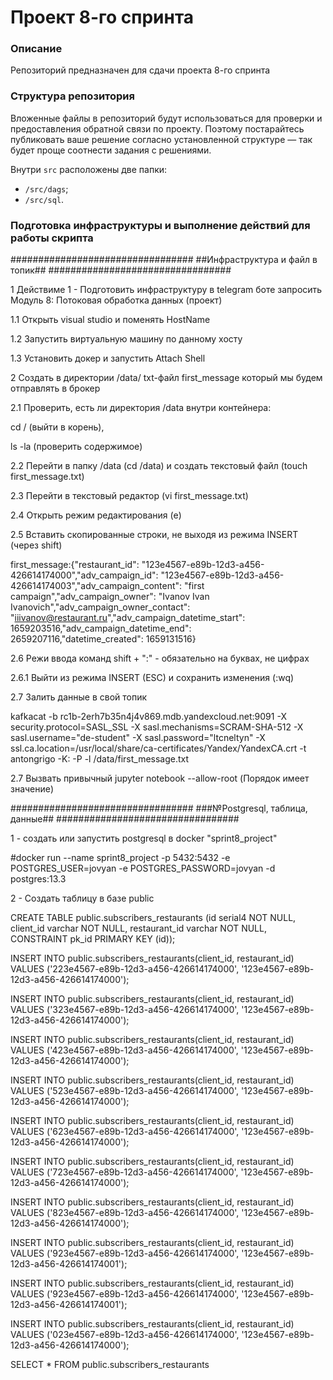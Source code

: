 # Проект 8-го спринта

### Описание
Репозиторий предназначен для сдачи проекта 8-го спринта

### Структура репозитория
Вложенные файлы в репозиторий будут использоваться для проверки и предоставления обратной связи по проекту. Поэтому постарайтесь публиковать ваше решение согласно установленной структуре — так будет проще соотнести задания с решениями.

Внутри `src` расположены две папки:
- `/src/dags`;
- `/src/sql`.


### Подготовка инфраструктуры и выполнение действий для работы скрипта

################################# 
##Инфраструктура и файл в топик## 
################################# 

1 Действиме 1 - Подготовить инфраструктуру в telegram боте запросить Модуль 8: Потоковая обработка данных (проект)

1.1 Открыть visual studio и поменять HostName

1.2 Запустить виртуальную машину по данному хосту

1.3 Установить докер и запустить Attach Shell

2 Создать в директории  /data/ txt-файл first_message который мы будем отправлять в брокер

2.1 Проверить, есть ли директория /data внутри контейнера: 

cd / (выйти в корень), 

ls -la (проверить содержимое)

2.2 Перейти в папку /data (cd /data) и создать текстовый файл (touch first_message.txt) 

2.3 Перейти в текстовый редактор (vi first_message.txt)

2.4 Открыть режим редактирования (e) 

2.5 Вставить скопированные строки, не выходя из режима INSERT (через shift) 

first_message:{"restaurant_id": "123e4567-e89b-12d3-a456-426614174000","adv_campaign_id": "123e4567-e89b-12d3-a456-426614174003","adv_campaign_content": "first campaign","adv_campaign_owner": "Ivanov Ivan Ivanovich","adv_campaign_owner_contact": "iiivanov@restaurant.ru","adv_campaign_datetime_start": 1659203516,"adv_campaign_datetime_end": 2659207116,"datetime_created": 1659131516} 

2.6 Режи ввода команд shift + ":" - обязательно на буквах, не цифрах

2.6.1 Выйти из режима INSERT (ESC) и сохранить изменения (:wq)

2.7 Залить данные в свой топик

kafkacat -b rc1b-2erh7b35n4j4v869.mdb.yandexcloud.net:9091 -X security.protocol=SASL_SSL -X sasl.mechanisms=SCRAM-SHA-512 -X sasl.username="de-student" -X sasl.password="ltcneltyn" -X ssl.ca.location=/usr/local/share/ca-certificates/Yandex/YandexCA.crt -t antongrigo -K: -P -l /data/first_message.txt

2.7 Вызвать привычный jupyter notebook --allow-root (Порядок имеет значение)


#################################
###№Postgresql, таблица, данные##
#################################


1 - создать или запустить postgresql в docker "sprint8_project"

#docker run --name sprint8_project -p 5432:5432 -e POSTGRES_USER=jovyan -e POSTGRES_PASSWORD=jovyan -d postgres:13.3

2 - Создать таблицу в базе public 

CREATE TABLE public.subscribers_restaurants (id serial4 NOT NULL, client_id varchar NOT NULL, restaurant_id varchar NOT NULL, CONSTRAINT pk_id PRIMARY KEY (id));

INSERT INTO public.subscribers_restaurants(client_id, restaurant_id) VALUES ('223e4567-e89b-12d3-a456-426614174000', '123e4567-e89b-12d3-a456-426614174000');

INSERT INTO public.subscribers_restaurants(client_id, restaurant_id) VALUES ('323e4567-e89b-12d3-a456-426614174000', '123e4567-e89b-12d3-a456-426614174000');

INSERT INTO public.subscribers_restaurants(client_id, restaurant_id) VALUES ('423e4567-e89b-12d3-a456-426614174000', '123e4567-e89b-12d3-a456-426614174000');

INSERT INTO public.subscribers_restaurants(client_id, restaurant_id) VALUES ('523e4567-e89b-12d3-a456-426614174000', '123e4567-e89b-12d3-a456-426614174000');

INSERT INTO public.subscribers_restaurants(client_id, restaurant_id) VALUES ('623e4567-e89b-12d3-a456-426614174000', '123e4567-e89b-12d3-a456-426614174000');

INSERT INTO public.subscribers_restaurants(client_id, restaurant_id) VALUES ('723e4567-e89b-12d3-a456-426614174000', '123e4567-e89b-12d3-a456-426614174000');

INSERT INTO public.subscribers_restaurants(client_id, restaurant_id) VALUES ('823e4567-e89b-12d3-a456-426614174000', '123e4567-e89b-12d3-a456-426614174000');

INSERT INTO public.subscribers_restaurants(client_id, restaurant_id) VALUES ('923e4567-e89b-12d3-a456-426614174000', '123e4567-e89b-12d3-a456-426614174001');

INSERT INTO public.subscribers_restaurants(client_id, restaurant_id) VALUES ('923e4567-e89b-12d3-a456-426614174000', '123e4567-e89b-12d3-a456-426614174001');

INSERT INTO public.subscribers_restaurants(client_id, restaurant_id) VALUES ('023e4567-e89b-12d3-a456-426614174000', '123e4567-e89b-12d3-a456-426614174000');

SELECT * FROM public.subscribers_restaurants



